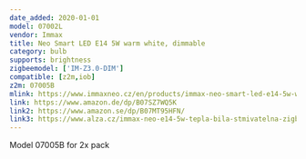 ```yaml
---
date_added: 2020-01-01
model: 07002L
vendor: Immax
title: Neo Smart LED E14 5W warm white, dimmable
category: bulb
supports: brightness
zigbeemodel: ['IM-Z3.0-DIM']
compatible: [z2m,iob]
z2m: 07005B
mlink: https://www.immaxneo.cz/en/products/immax-neo-smart-led-e14-5w-warm-white-dimmable-zigbee-3-0/
link: https://www.amazon.de/dp/B07SZ7WQ5K
link2: https://www.amazon.se/dp/B07MT95HFN/
link3: https://www.alza.cz/immax-neo-e14-5w-tepla-bila-stmivatelna-zigbee-3-0-sleva-d5528243.htm
---
```

Model 07005B for 2x pack
